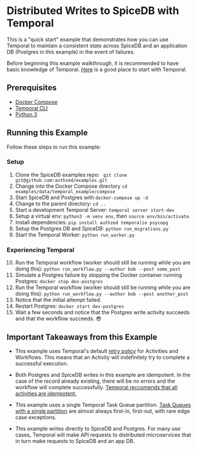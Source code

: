 # Distributed Writes to SpiceDB with Temporal

This is a "quick start" example that demonstrates how you can use Temporal to maintain a consistent state across SpiceDB and an application DB (Postgres in this example) in the event of failures.

Before beginning this example walkthrough, it is recommended to have basic knowledge of Temporal. [Here](https://docs.temporal.io/evaluate/understanding-temporal) is a good place to start with Temporal.

## Prerequisites
- [Docker Compose](https://docs.docker.com/compose/install/)
- [Temporal CLI](https://docs.temporal.io/cli#install)
- [Python 3](https://www.python.org/downloads/)

## Running this Example

Follow these steps to run this example:

### Setup
1. Clone the SpiceDB examples repo: ` git clone git@github.com:authzed/examples.git`
2. Change into the Docker Compose directory `cd examples/data/temporal_example/compose`
3. Start SpiceDB and Postgres with `docker-compose up -d`
4. Change to the parent directory: `cd ..`
5. Start a development Temporal Server: `temporal server start-dev`
6. Setup a virtual env: `python3 -m venv env`, then `source env/bin/activate`.
7. Install dependencies: `pip install authzed temporalio psycopg`
8. Setup the Postgres DB and SpiceDB: `python run_migrations.py`
9. Start the Temporal Worker: `python run_worker.py`

### Experiencing Temporal
10. Run the Temporal workflow (worker should still be running while you are doing this): `python run_workflow.py --author bob --post some_post`
11. Simulate a Postgres failure by stopping the Docker container running Postgres: `docker stop dev-postgres`
12. Run the Temporal workflow (worker should still be running while you are doing this): `python run_workflow.py --author bob --post another_post`
13. Notice that the initial attempt failed.
14. Restart Postgres: `docker start dev-postgres`
15. Wait a few seconds and notice that the Postgres write activity succeeds and that the workflow succeeds. 😎

## Important Takeaways from this Example

- This example uses Temporal's default [retry policy](https://docs.temporal.io/encyclopedia/retry-policies) for Activities and Workflows. This means that an Activity will indefinitely try to complete a successful execution.

- Both Postgres and SpiceDB writes in this example are idempotent. In the case of the record already existing, there will be no errors and the workflow will complete successfully. [Temporal reccomends that all activities are idempotent.](https://docs.temporal.io/activity-definition#idempotency)

- This example uses a single Temporal Task Queue partition. [Task Queues with a single partition](https://docs.temporal.io/task-queue#task-ordering) are almost always first-in, first-out, with rare edge case exceptions.

- This example writes directly to SpiceDB and Postgres. For many use cases, Temporal will make API requests to distributed microservices that in turn make requests to SpiceDB and an app DB.



